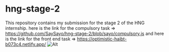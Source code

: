 # hng-stage-2
This repository contains my submission for the stage 2 of the HNG internship. 
here is the link for the compulsory task => https://github.com/SaySayo/hng-stage-2/blob/sayo/compulsory.js 
and here is the link for the front end task => https://optimistic-haibt-b073c4.netlify.app/
![Alt](https://repobeats.axiom.co/api/embed/ebd0589e7b84476c4fafbc74b0c8ad935097147e.svg "Repobeats analytics image")
